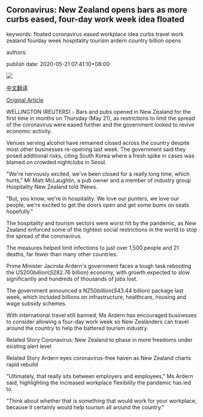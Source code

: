## Coronavirus: New Zealand opens bars as more curbs eased, four-day work week idea floated

keywords: floated coronavirus eased workplace idea curbs travel work zealand fourday week hospitality tourism ardern country billion opens

authors: 

publish date: 2020-05-21 07:41:10+08:00

![](https://www.straitstimes.com/sites/default/files/styles/x_large/public/articles/2020/05/21/rk_wellingtonbar_210520.jpg?itok=fwk0sy1j)

[中文翻译](Coronavirus%3A%20New%20Zealand%20opens%20bars%20as%20more%20curbs%20eased%2C%20four-day%20work%20week%20idea%20floated_zh.md)

[Original Article](https://www.straitstimes.com/asia/australianz/coronavirus-new-zealand-opens-bars-as-more-curbs-eased-four-day-work-week-idea)

WELLINGTON (REUTERS) - Bars and pubs opened in New Zealand for the first time in months on Thursday (May 21), as restrictions to limit the spread of the coronavirus were eased further and the government looked to revive economic activity.

Venues serving alcohol have remained closed across the country despite most other businesses re-opening last week. The government said they posed additional risks, citing South Korea where a fresh spike in cases was blamed on crowded nightclubs in Seoul.

"We're nervously excited, we've been closed for a really long time, which hurts," Mr Matt McLaughlin, a pub owner and a member of industry group Hospitality New Zealand told 1News.

"But, you know, we're in hospitality. We love our punters, we love our people; we're excited to get the doors open and get some bums on seats hopefully."

The hospitality and tourism sectors were worst hit by the pandemic, as New Zealand enforced some of the tightest social restrictions in the world to stop the spread of the coronavirus.

The measures helped limit infections to just over 1,500 people and 21 deaths, far fewer than many other countries.

Prime Minister Jacinda Ardern's government faces a tough task rebooting the US$200 billion (S$282.76 billion) economy, with growth expected to slow significantly and hundreds of thousands of jobs lost.

The government announced a NZ$50 billion (S$43.44 billion) package last week, which included billions on infrastructure, healthcare, housing and wage subsidy schemes.

With international travel still banned, Ms Ardern has encouraged businesses to consider allowing a four-day work week so New Zealanders can travel around the country to help the battered tourism industry.

Related Story Coronavirus: New Zealand to phase in more freedoms under existing alert level

Related Story Ardern eyes coronavirus-free haven as New Zealand charts rapid rebuild

"Ultimately, that really sits between employers and employees," Ms Ardern said, highlighting the increased workplace flexibility the pandemic has led to.

"Think about whether that is something that would work for your workplace, because it certainly would help tourism all around the country."